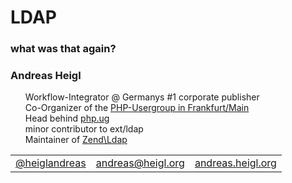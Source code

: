 # LDAP
### what was that again?



<h3>Andreas Heigl</h3>
<ul style="list-style-type:none;">
<li>Workflow-Integrator @ Germanys #1 corporate publisher</li>
<li>Co-Organizer of the <a href="http://phpugffm.de">PHP-Usergroup in Frankfurt/Main</a></li>
<li>Head behind <a href="http://php.ug">php.ug</a></li>
<li>minor contributor to ext/ldap</li>
<li>Maintainer of <a href="https://github.com/zendframework/zend-ldap">Zend\Ldap</a></li>
</ul>
<table>
<tr><td style="text-align:left;">
<a href="https://twitter.com/heiglandreas">@heiglandreas</a></td>
<td style="text-align:center;"><a href="mailto:andreas@heigl.org">andreas@heigl.org</a></td>
<td style="text-align:right;"><a href="http://andreas.heigl.org">andreas.heigl.org</a></td>
</td></tr></table>